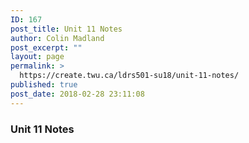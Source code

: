 ```yaml
---
ID: 167
post_title: Unit 11 Notes
author: Colin Madland
post_excerpt: ""
layout: page
permalink: >
  https://create.twu.ca/ldrs501-su18/unit-11-notes/
published: true
post_date: 2018-02-28 23:11:08
---
```

<h3>Unit 11 Notes</h3>
